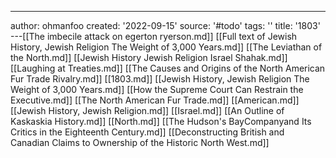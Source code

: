 ---
author: ohmanfoo
created: '2022-09-15'
source: '#todo'
tags: ''
title: '1803'
---[[The imbecile attack on egerton ryerson.md]]
[[Full text of Jewish History, Jewish Religion The Weight of 3,000 Years.md]]
[[The Leviathan of the North.md]]
[[Jewish History Jewish Religion Israel Shahak.md]]
[[Laughing at Treaties.md]]
[[The Causes and Origins of the North American Fur Trade Rivalry.md]]
[[1803.md]]
[[Jewish History, Jewish Religion The Weight of 3,000 Years.md]]
[[How the Supreme Court Can Restrain the Executive.md]]
[[The North American Fur Trade.md]]
[[American.md]]
[[Jewish History, Jewish Religion.md]]
[[Israel.md]]
[[An Outline of Kaskaskia History.md]]
[[North.md]]
[[The Hudson's BayCompanyand Its Critics in the Eighteenth Century.md]]
[[Deconstructing British and Canadian Claims to Ownership of the Historic North West.md]]

